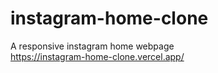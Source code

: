 # instagram-home-clone
A responsive instagram home webpage
<br>
https://instagram-home-clone.vercel.app/
